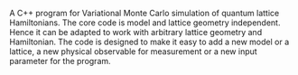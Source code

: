 A C++ program for Variational Monte Carlo simulation of quantum lattice Hamiltonians. 
The core code is model and lattice geometry independent. Hence it can be 
adapted to work with arbitrary lattice geometry and Hamiltonian.
The code is designed to make it easy to add a new model or a lattice, 
a new physical observable for measurement or a new input parameter for 
the program.
